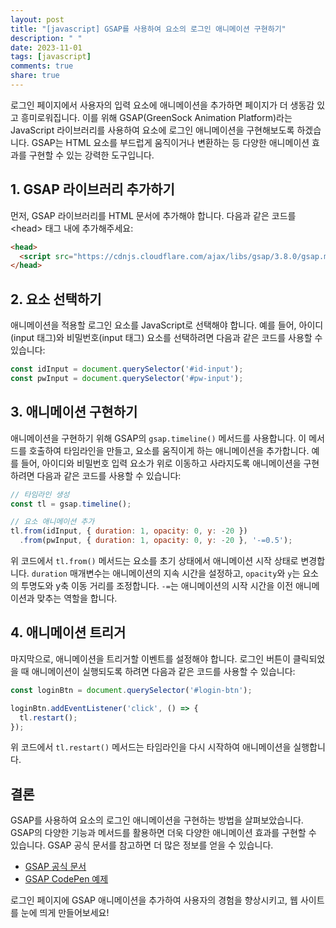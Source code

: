 ```yaml
---
layout: post
title: "[javascript] GSAP를 사용하여 요소의 로그인 애니메이션 구현하기"
description: " "
date: 2023-11-01
tags: [javascript]
comments: true
share: true
---
```


로그인 페이지에서 사용자의 입력 요소에 애니메이션을 추가하면 페이지가 더 생동감 있고 흥미로워집니다. 이를 위해 GSAP(GreenSock Animation Platform)라는 JavaScript 라이브러리를 사용하여 요소에 로그인 애니메이션을 구현해보도록 하겠습니다. GSAP는 HTML 요소를 부드럽게 움직이거나 변환하는 등 다양한 애니메이션 효과를 구현할 수 있는 강력한 도구입니다.

## 1. GSAP 라이브러리 추가하기

먼저, GSAP 라이브러리를 HTML 문서에 추가해야 합니다. 다음과 같은 코드를 \<head> 태그 내에 추가해주세요:

```html
<head>
  <script src="https://cdnjs.cloudflare.com/ajax/libs/gsap/3.8.0/gsap.min.js"></script>
</head>
```

## 2. 요소 선택하기

애니메이션을 적용할 로그인 요소를 JavaScript로 선택해야 합니다. 예를 들어, 아이디(input 태그)와 비밀번호(input 태그) 요소를 선택하려면 다음과 같은 코드를 사용할 수 있습니다:

```javascript
const idInput = document.querySelector('#id-input');
const pwInput = document.querySelector('#pw-input');
```

## 3. 애니메이션 구현하기

애니메이션을 구현하기 위해 GSAP의 `gsap.timeline()` 메서드를 사용합니다. 이 메서드를 호출하여 타임라인을 만들고, 요소를 움직이게 하는 애니메이션을 추가합니다. 예를 들어, 아이디와 비밀번호 입력 요소가 위로 이동하고 사라지도록 애니메이션을 구현하려면 다음과 같은 코드를 사용할 수 있습니다:

```javascript
// 타임라인 생성
const tl = gsap.timeline();

// 요소 애니메이션 추가
tl.from(idInput, { duration: 1, opacity: 0, y: -20 })
  .from(pwInput, { duration: 1, opacity: 0, y: -20 }, '-=0.5');
```

위 코드에서 `tl.from()` 메서드는 요소를 초기 상태에서 애니메이션 시작 상태로 변경합니다. `duration` 매개변수는 애니메이션의 지속 시간을 설정하고, `opacity`와 `y`는 요소의 투명도와 y축 이동 거리를 조정합니다. `-=`는 애니메이션의 시작 시간을 이전 애니메이션과 맞추는 역할을 합니다.

## 4. 애니메이션 트리거

마지막으로, 애니메이션을 트리거할 이벤트를 설정해야 합니다. 로그인 버튼이 클릭되었을 때 애니메이션이 실행되도록 하려면 다음과 같은 코드를 사용할 수 있습니다:

```javascript
const loginBtn = document.querySelector('#login-btn');

loginBtn.addEventListener('click', () => {
  tl.restart();
});
```

위 코드에서 `tl.restart()` 메서드는 타임라인을 다시 시작하여 애니메이션을 실행합니다.

## 결론

GSAP를 사용하여 요소의 로그인 애니메이션을 구현하는 방법을 살펴보았습니다. GSAP의 다양한 기능과 메서드를 활용하면 더욱 다양한 애니메이션 효과를 구현할 수 있습니다. GSAP 공식 문서를 참고하면 더 많은 정보를 얻을 수 있습니다.

- [GSAP 공식 문서](https://greensock.com/gsap/)
- [GSAP CodePen 예제](https://codepen.io/collection/XwGQdv)

로그인 페이지에 GSAP 애니메이션을 추가하여 사용자의 경험을 향상시키고, 웹 사이트를 눈에 띄게 만들어보세요!